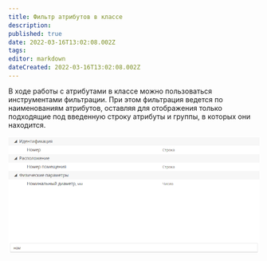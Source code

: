 ```yaml
---
title: Фильтр атрибутов в классе
description: 
published: true
date: 2022-03-16T13:02:08.002Z
tags: 
editor: markdown
dateCreated: 2022-03-16T13:02:08.002Z
---
```


В ходе работы с атрибутами в классе можно пользоваться инструментами фильтрации. При этом фильтрация ведется по наименованиям атрибутов, оставляя для отображения только подходящие под введенную строку атрибуты и группы, в которых они находится.

![image2016-8-5_17_21_0.png](/неосинтез/image2016-8-5_17_21_0.png)